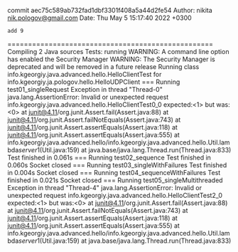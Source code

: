 commit aec75c589ab732fad1dbf3301f408a5a44d2fe54
Author: nikita <nik.pologov@gmail.com>
Date:   Thu May 5 15:17:40 2022 +0300

    add 9
==================================================
Compiling 2 Java sources
Tests: running
WARNING: A command line option has enabled the Security Manager
WARNING: The Security Manager is deprecated and will be removed in a future release
Running class info.kgeorgiy.java.advanced.hello.HelloClientTest for info.kgeorgiy.ja.pologov.hello.HelloUDPClient
=== Running test01_singleRequest
Exception in thread "Thread-0" java.lang.AssertionError: Invalid or unexpected request info.kgeorgiy.java.advanced.hello.HelloClientTest0_0 expected:<1> but was:<0>
at junit@4.11/org.junit.Assert.fail(Assert.java:88)
at junit@4.11/org.junit.Assert.failNotEquals(Assert.java:743)
at junit@4.11/org.junit.Assert.assertEquals(Assert.java:118)
at junit@4.11/org.junit.Assert.assertEquals(Assert.java:555)
at info.kgeorgiy.java.advanced.hello/info.kgeorgiy.java.advanced.hello.Util.lambda$server$1(Util.java:159)
at java.base/java.lang.Thread.run(Thread.java:833)
Test finished in 0.061s
=== Running test02_sequence
Test finished in 0.060s
Socket closed
=== Running test03_singleWithFailures
Test finished in 0.004s
Socket closed
=== Running test04_sequenceWithFailures
Test finished in 0.021s
Socket closed
=== Running test05_singleMultithreaded
Exception in thread "Thread-4" java.lang.AssertionError: Invalid or unexpected request info.kgeorgiy.java.advanced.hello.HelloClientTest2_0 expected:<1> but was:<0>
at junit@4.11/org.junit.Assert.fail(Assert.java:88)
at junit@4.11/org.junit.Assert.failNotEquals(Assert.java:743)
at junit@4.11/org.junit.Assert.assertEquals(Assert.java:118)
at junit@4.11/org.junit.Assert.assertEquals(Assert.java:555)
at info.kgeorgiy.java.advanced.hello/info.kgeorgiy.java.advanced.hello.Util.lambda$server$1(Util.java:159)
at java.base/java.lang.Thread.run(Thread.java:833)
